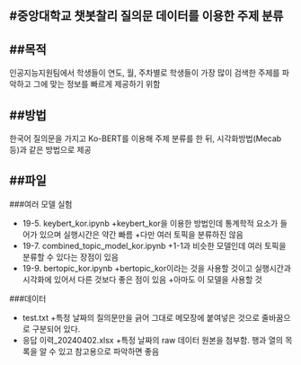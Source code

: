 #중앙대학교 챗봇찰리 질의문 데이터를 이용한 주제 분류
---


##목적
---
인공지능지원팀에서 학생들이 연도, 월, 주차별로 학생들이 가장 많이 검색한 주제를 파악하고
그에 맞는 정보를 빠르게 제공하기 위함

##방법
---
한국어 질의문을 가지고 Ko-BERT를 이용해 주제 분류를 한 뒤, 시각화방법(Mecab 등)과 같은 방법으로 제공

##파일
---
###여러 모델 실험
+ 19-5. keybert_kor.ipynb
    +keybert_kor을 이용한 방법인데 통계학적 요소가 들어가 있으며 실행시간은 약간 빠름
    +다만 여러 토픽을 분류하진 않음
+ 19-7. combined_topic_model_kor.ipynb
    +1-1과 비슷한 모델인데 여러 토픽을 분류할 수 있다는 장점이 있음
+ 19-9. bertopic_kor.ipynb
    +bertopic_kor이라는 것을 사용할 것이고 실행시간과 시각화에 있어서 다른 것보다 좋은 점이 있음
    +아마도 이 모델을 사용할 것


###데이터
+ test.txt
    +특정 날짜의 질의문만을 긁어 그대로 메모장에 붙여넣은 것으로 줄바꿈으로 구분되어 있다.
+ 응답 이력_20240402.xlsx
    +특정 날짜의 raw 데이터 원본을 첨부함. 행과 열의 목록을 알 수 있고 참고용으로 파악하면 좋음
